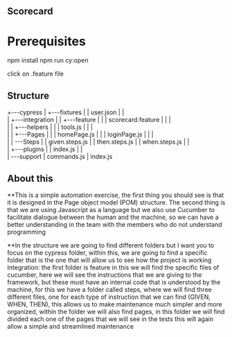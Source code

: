 ## Scorecard

# Prerequisites

npm install
npm run cy:open

click on .feature file

## Structure

+---cypress
| +---fixtures
| | user.json
| |  
| +---integration
| | +---feature
| | | scorecard.feature
| | |  
| | +---helpers
| | | tools.js
| | |  
| | +---Pages
| | | homePage.js
| | | loginPage.js
| | |  
| | \---Steps
| | given.steps.js
| | then.steps.js
| | when.steps.js
| |  
| +---plugins
| | index.js
| |  
| \---support
| commands.js
| index.js

## About this

\*\*This is a simple automation exercise, the first thing you should see is that it is designed in the Page object model (POM) structure.
The second thing is that we are using Javascript as a language but we also use Cucumber to facilitate dialogue between the human and the machine, so we can have a better understanding in the team with the members who do not understand programming

\*\*In the structure we are going to find different folders but I want you to focus on the cypress folder, within this, we are going to find a specific folder that is the one that will allow us to see how the project is working
Integration:
the first folder is feature in this we will find the specific files of cucumber, here we will see the instructions that we are giving to the framework, but these must have an internal code that is understood by the machine, for this we have a folder called steps, where we will find three different files, one for each type of instruction that we can find (GIVEN, WHEN, THEN), this allows us to make maintenance much simpler and more organized, within the folder we will also find pages, in this folder we will find divided each one of the pages that we will see in the tests this will again allow a simple and streamlined maintenance
